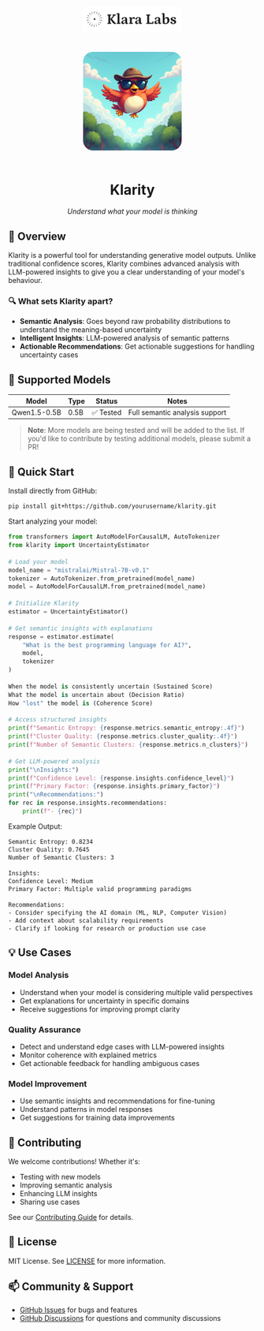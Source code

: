 <div align="center">
  <img src="assets/klaralabs.png" alt="Klara Labs" width="200"/>
  <br>
  <br>
  <img src="assets/detectivebird.jpeg" alt="Mascotte" width="200" style="border-radius: 20px; margin: 20px 0;"/>

  # Klarity 

  _Understand what your model is thinking_
</div>

## 🎯 Overview

Klarity is a powerful tool for understanding generative model outputs. Unlike traditional confidence scores, Klarity combines advanced analysis with LLM-powered insights to give you a clear understanding of your model's behaviour.

### 🔍 What sets Klarity apart?

- **Semantic Analysis**: Goes beyond raw probability distributions to understand the meaning-based uncertainty
- **Intelligent Insights**: LLM-powered analysis of semantic patterns
- **Actionable Recommendations**: Get actionable suggestions for handling uncertainty cases

## 🤖 Supported Models

| Model | Type | Status | Notes |
|-------|------|--------|--------|
| Qwen1.5-0.5B  | 0.5B | ✅ Tested | Full semantic analysis support |

> **Note**: More models are being tested and will be added to the list. If you'd like to contribute by testing additional models, please submit a PR!

## 🚀 Quick Start

Install directly from GitHub:
```bash
pip install git+https://github.com/yourusername/klarity.git
```

Start analyzing your model:
```python
from transformers import AutoModelForCausalLM, AutoTokenizer
from klarity import UncertaintyEstimator

# Load your model
model_name = "mistralai/Mistral-7B-v0.1"
tokenizer = AutoTokenizer.from_pretrained(model_name)
model = AutoModelForCausalLM.from_pretrained(model_name)

# Initialize Klarity
estimator = UncertaintyEstimator()

# Get semantic insights with explanations
response = estimator.estimate(
    "What is the best programming language for AI?", 
    model, 
    tokenizer
)

When the model is consistently uncertain (Sustained Score)
What the model is uncertain about (Decision Ratio)
How "lost" the model is (Coherence Score)

# Access structured insights
print(f"Semantic Entropy: {response.metrics.semantic_entropy:.4f}")
print(f"Cluster Quality: {response.metrics.cluster_quality:.4f}")
print(f"Number of Semantic Clusters: {response.metrics.n_clusters}")

# Get LLM-powered analysis
print("\nInsights:")
print(f"Confidence Level: {response.insights.confidence_level}")
print(f"Primary Factor: {response.insights.primary_factor}")
print("\nRecommendations:")
for rec in response.insights.recommendations:
    print(f"- {rec}")
```

Example Output:
```
Semantic Entropy: 0.8234
Cluster Quality: 0.7645
Number of Semantic Clusters: 3

Insights:
Confidence Level: Medium
Primary Factor: Multiple valid programming paradigms

Recommendations:
- Consider specifying the AI domain (ML, NLP, Computer Vision)
- Add context about scalability requirements
- Clarify if looking for research or production use case
```

## 💡 Use Cases

### Model Analysis
- Understand when your model is considering multiple valid perspectives
- Get explanations for uncertainty in specific domains
- Receive suggestions for improving prompt clarity

### Quality Assurance
- Detect and understand edge cases with LLM-powered insights
- Monitor coherence with explained metrics
- Get actionable feedback for handling ambiguous cases

### Model Improvement
- Use semantic insights and recommendations for fine-tuning
- Understand patterns in model responses
- Get suggestions for training data improvements

## 🤝 Contributing

We welcome contributions! Whether it's:
- Testing with new models
- Improving semantic analysis
- Enhancing LLM insights
- Sharing use cases

See our [Contributing Guide](CONTRIBUTING.md) for details.

## 📝 License

MIT License. See [LICENSE](LICENSE) for more information.

## 📫 Community & Support

- [GitHub Issues](https://github.com/klaralabs/klarity/issues) for bugs and features
- [GitHub Discussions](https://github.com/klaralabs/klarity/discussions) for questions and community discussions